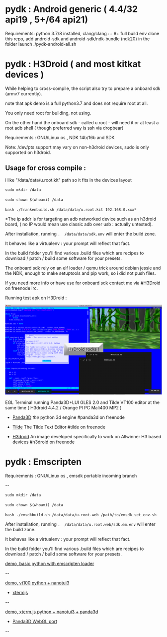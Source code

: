 # pydk : Android generic ( 4.4/32 api19 , 5+/64 api21)

Requirements: python 3.7/8 installed, clang/clang++ 8+ full build env
clone this repo, add android-sdk and android-sdk/ndk-bundle (ndk20) in the folder
launch ./pydk-android-all.sh



# pydk : H3Droid ( and most kitkat devices )

While helping to cross-compile, the script also try to prepare a onboard sdk (armv7 currently).

note that apk demo is a full python3.7 and does not require root at all.

You only need root for building, not using.

On the other hand the onboard sdk - called u.root - will need it or at least a root adb shell ( though preferred way is ssh via dropbear)

Requirements : GNU/Linux os , NDK 14b/16b and SDK

Note: /dev/pts support may vary on non-h3droid devices, sudo is only supported on h3droid.


Usage for cross compile :
--

i like "/data/data/u.root.kit" path so it fits in the devices layout



```
sudo mkdir /data

sudo chown $(whoami) /data

bash ./frankenbuild.sh /data/data/u.root.kit 192.168.0.xxx*
```

*The ip addr is for targeting an adb networked device such as an h3droid board, ( no IP would mean use classic adb over usb : actually untested).


After installation, running  ```.  /data/data/sdk.env```  will enter the build zone.

It behaves like a virtualenv : your prompt will reflect that fact.

In the build folder you'll find various .build files which are recipes to download / patch / build some software for your presets.


The onboard sdk rely on an elf loader / qemu trick around debian jessie and the NDK, enough to make setuptools and pip work, so i did not push files.


If you need more info or have use for onboard sdk contact me via #H3Droid on freenode irc.

Running test apk on H3Droid :

[![PayPayl](https://raw.githubusercontent.com/pmp-p/h3droid/sdk/usr/src/projects/b0.png)](http://paypal.me/pmpp)

EGL Terminal running Panda3D+LUI GLES 2.0  and Tilde VT100 editor at the same time ( H3droid 4.4.2 / Orange PI PC Mali400 MP2 )

* [Panda3D](https://github.com/panda3d/panda3d) *the* python 3d engine  #panda3d on freenode

* [Tilde](https://github.com/gphalkes/tilde) The Tilde Text Editor  #tilde on freenode

* [H3droid](https://h3droid.com) An image developed specifically to work on Allwinner H3 based devices #h3droid on freenode



# pydk : Emscripten

Requirements : GNU/Linux os , emsdk portable incoming branch

--

```
sudo mkdir /data

sudo chown $(whoami) /data

bash ./emsdkbuild.sh /data/data/u.root.web /path/to/emsdk_set_env.sh
```

After installation, running  ```.  /data/data/u.root.web/sdk.em.env```  will enter the build zone.

It behaves like a virtualenv : your prompt will reflect that fact.

In the build folder you'll find various .build files which are recipes to download / patch / build some software for your presets.

[demo, basic python with emscripten loader](http://pmpp.pagesperso-orange.fr/python_em.html)

--

[demo, vt100 python + nanotui3](http://pmpp.pagesperso-orange.fr/python_vt100.html)

* [xtermjs](https://github.com/xtermjs/xtermjs.org)

--

[demo, xterm.js python + nanotui3 + panda3d](http://pmpp.pagesperso-orange.fr/python_em.html)

* [Panda3D WebGL port](https://github.com/panda3d/panda3d/tree/webgl-port)



--


